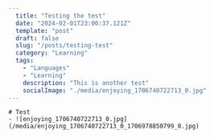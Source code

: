 ```yaml
---
  title: "Testing the test"
  date: "2024-02-01T23:00:37.121Z"
  template: "post"
  draft: false
  slug: "/posts/testing-test"
  category: "Learning"
  tags:
	- "Languages"
	- "Learning"
	description: "This is another test"
	socialImage: "./media/enjoying_1706740722713_0.jpg"
---
```

	# Test
	- ![enjoying_1706740722713_0.jpg](/media/enjoying_1706740722713_0_1706978850799_0.jpg)
